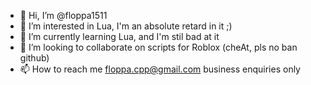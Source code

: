 - 👋 Hi, I’m @floppa1511
- 👀 I’m interested in Lua, I'm an absolute retard in it ;)
- 🌱 I’m currently learning Lua, and I'm stil bad at it
- 💞️ I’m looking to collaborate on scripts for Roblox (cheAt, pls no ban github)
- 📫 How to reach me floppa.cpp@gmail.com business enquiries only

<!---
floppa1511/floppa1511 is a ✨ special ✨ repository because its `README.md` (this file) appears on your GitHub profile.
You can click the Preview link to take a look at your changes.
--->

